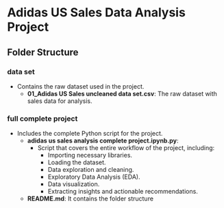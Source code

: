 # Adidas US Sales Data Analysis Project

## Folder Structure

### data set
- Contains the raw dataset used in the project.
  - **01_Adidas US Sales uncleaned data set.csv**: The raw dataset with sales data for analysis.

### full complete project
- Includes the complete Python script for the project.
  - **adidas us sales analysis complete project.ipynb.py**: 
    - Script that covers the entire workflow of the project, including:
      - Importing necessary libraries.
      - Loading the dataset.
      - Data exploration and cleaning.
      - Exploratory Data Analysis (EDA).
      - Data visualization.
      - Extracting insights and actionable recommendations.
  - **README.md**: It contains the folder structure 

